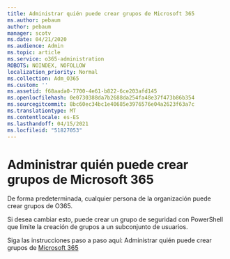 ```yaml
---
title: Administrar quién puede crear grupos de Microsoft 365
ms.author: pebaum
author: pebaum
manager: scotv
ms.date: 04/21/2020
ms.audience: Admin
ms.topic: article
ms.service: o365-administration
ROBOTS: NOINDEX, NOFOLLOW
localization_priority: Normal
ms.collection: Adm_O365
ms.custom: ''
ms.assetid: f68aada0-7700-4e61-b822-6ce203afd145
ms.openlocfilehash: 0e0730388da7b2688da254fa48e37f473b86b354
ms.sourcegitcommit: 8bc60ec34bc1e40685e3976576e04a2623f63a7c
ms.translationtype: MT
ms.contentlocale: es-ES
ms.lasthandoff: 04/15/2021
ms.locfileid: "51827053"
---
```

# <a name="manage-who-can-create-microsoft-365-groups"></a>Administrar quién puede crear grupos de Microsoft 365

De forma predeterminada, cualquier persona de la organización puede crear grupos de O365.
  
Si desea cambiar esto, puede crear un grupo de seguridad con PowerShell que limite la creación de grupos a un subconjunto de usuarios.
  
Siga las instrucciones paso a paso aquí: Administrar quién puede crear grupos de [Microsoft 365](https://docs.microsoft.com/microsoft-365/admin/create-groups/manage-creation-of-groups)
  

